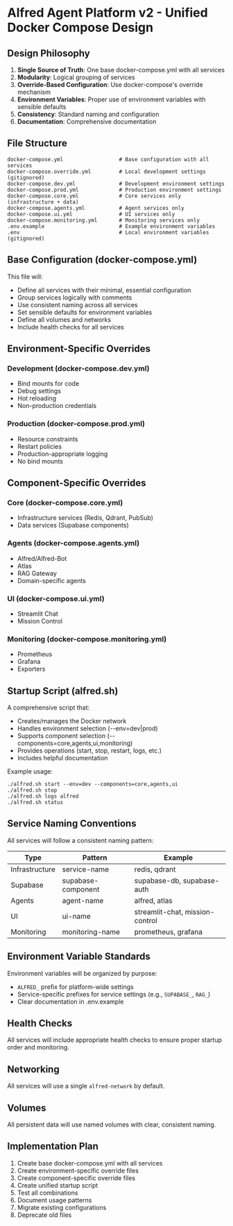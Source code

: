 # Alfred Agent Platform v2 - Unified Docker Compose Design

## Design Philosophy

1. **Single Source of Truth**: One base docker-compose.yml with all services
2. **Modularity**: Logical grouping of services
3. **Override-Based Configuration**: Use docker-compose's override mechanism
4. **Environment Variables**: Proper use of environment variables with sensible defaults
5. **Consistency**: Standard naming and configuration
6. **Documentation**: Comprehensive documentation

## File Structure

```
docker-compose.yml                  # Base configuration with all services
docker-compose.override.yml         # Local development settings (gitignored)
docker-compose.dev.yml              # Development environment settings
docker-compose.prod.yml             # Production environment settings
docker-compose.core.yml             # Core services only (infrastructure + data)
docker-compose.agents.yml           # Agent services only
docker-compose.ui.yml               # UI services only
docker-compose.monitoring.yml       # Monitoring services only
.env.example                        # Example environment variables
.env                                # Local environment variables (gitignored)
```

## Base Configuration (docker-compose.yml)

This file will:
- Define all services with their minimal, essential configuration
- Group services logically with comments
- Use consistent naming across all services
- Set sensible defaults for environment variables
- Define all volumes and networks
- Include health checks for all services

## Environment-Specific Overrides

### Development (docker-compose.dev.yml)
- Bind mounts for code
- Debug settings
- Hot reloading
- Non-production credentials

### Production (docker-compose.prod.yml)
- Resource constraints
- Restart policies
- Production-appropriate logging
- No bind mounts

## Component-Specific Overrides

### Core (docker-compose.core.yml)
- Infrastructure services (Redis, Qdrant, PubSub)
- Data services (Supabase components)

### Agents (docker-compose.agents.yml)
- Alfred/Alfred-Bot
- Atlas
- RAG Gateway
- Domain-specific agents

### UI (docker-compose.ui.yml)
- Streamlit Chat
- Mission Control

### Monitoring (docker-compose.monitoring.yml)
- Prometheus
- Grafana
- Exporters

## Startup Script (alfred.sh)

A comprehensive script that:
- Creates/manages the Docker network
- Handles environment selection (--env=dev|prod)
- Supports component selection (--components=core,agents,ui,monitoring)
- Provides operations (start, stop, restart, logs, etc.)
- Includes helpful documentation

Example usage:
```
./alfred.sh start --env=dev --components=core,agents,ui
./alfred.sh stop
./alfred.sh logs alfred
./alfred.sh status
```

## Service Naming Conventions

All services will follow a consistent naming pattern:

| Type | Pattern | Example |
|------|---------|---------|
| Infrastructure | service-name | redis, qdrant |
| Supabase | supabase-component | supabase-db, supabase-auth |
| Agents | agent-name | alfred, atlas |
| UI | ui-name | streamlit-chat, mission-control |
| Monitoring | monitoring-name | prometheus, grafana |

## Environment Variable Standards

Environment variables will be organized by purpose:
- `ALFRED_` prefix for platform-wide settings
- Service-specific prefixes for service settings (e.g., `SUPABASE_`, `RAG_`)
- Clear documentation in .env.example

## Health Checks

All services will include appropriate health checks to ensure proper startup order and monitoring.

## Networking

All services will use a single `alfred-network` by default.

## Volumes

All persistent data will use named volumes with clear, consistent naming.

## Implementation Plan

1. Create base docker-compose.yml with all services
2. Create environment-specific override files
3. Create component-specific override files
4. Create unified startup script
5. Test all combinations
6. Document usage patterns
7. Migrate existing configurations
8. Deprecate old files
